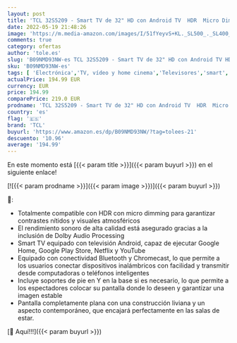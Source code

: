 ```yaml
---
layout: post
title: 'TCL 32S5209 - Smart TV de 32" HD con Android TV  HDR  Micro Dimming  Dolby Audio  Google Assistant  Chromecast  Google Home  Slim Design'
date: 2022-05-19 21:48:26
image: 'https://m.media-amazon.com/images/I/51fYeyvS+KL._SL500_._SL400_.jpg'
comments: true
category: ofertas
author: 'tole.es'
slug: 'B09NMD93NW-es TCL 32S5209 - Smart TV de 32" HD con Android TV HDR Micro...'
sku: 'B09NMD93NW-es'
tags: [ 'Electrónica','TV, vídeo y home cinema','Televisores','smart','tcl','tv','🇪🇸', ]
actualPrice: 194.99 EUR
currency: EUR
price: 194.99
comparePrice: 219.0 EUR
prodname: 'TCL 32S5209 - Smart TV de 32" HD con Android TV  HDR  Micro Dimming  Dolby Audio  Google Assistant  Chromecast  Google Home  Slim Design'
country: 'es'
flag: '🇪🇸'
brand: 'TCL'
buyurl: 'https://www.amazon.es/dp/B09NMD93NW/?tag=tolees-21'
descuento: '10.96'
average: '194.99'
---
```


En este momento está [{{< param title >}}]({{< param buyurl >}}) en el siguiente enlace!

[![{{< param prodname >}}]({{< param image >}})]({{< param buyurl >}})

🔎:

- Totalmente compatible con HDR con micro dimming para garantizar contrastes nítidos y visuales atmosféricos
- El rendimiento sonoro de alta calidad está asegurado gracias a la inclusión de Dolby Audio Processing
- Smart TV equipado con televisión Android, capaz de ejecutar Google Home, Google Play Store, Netflix y YouTube
- Equipado con conectividad Bluetooth y Chromecast, lo que permite a los usuarios conectar dispositivos inalámbricos con facilidad y transmitir desde computadoras o teléfonos inteligentes
- Incluye soportes de pie en Y en la base si es necesario, lo que permite a los espectadores colocar su pantalla donde lo deseen y garantizar una imagen estable
- Pantalla completamente plana con una construcción liviana y un aspecto contemporáneo, que encajará perfectamente en las salas de estar.

[🛒 Aquí!!!]({{< param buyurl >}})
